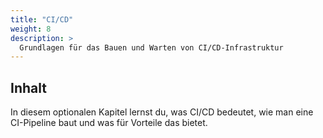 ```yaml
---
title: "CI/CD"
weight: 8
description: >
  Grundlagen für das Bauen und Warten von CI/CD-Infrastruktur
---
```


## Inhalt

In diesem optionalen Kapitel lernst du, was CI/CD bedeutet, wie man eine CI-Pipeline baut und was für Vorteile das bietet.
